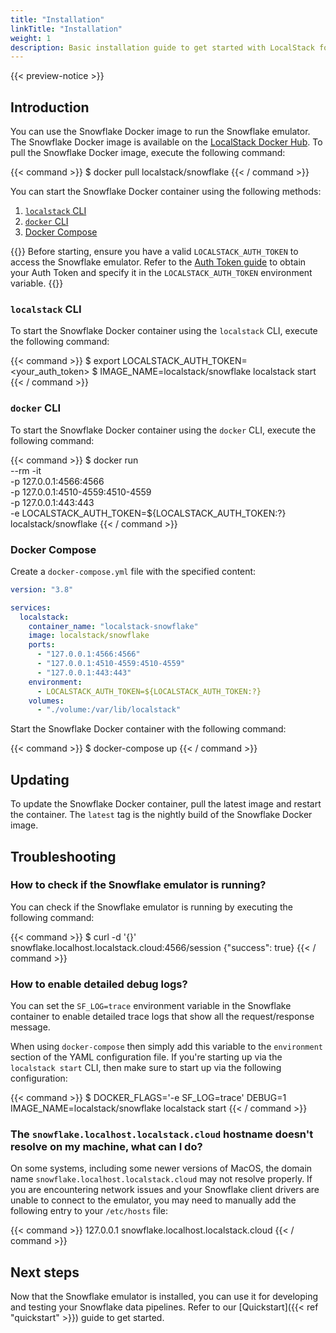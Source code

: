 ```yaml
---
title: "Installation"
linkTitle: "Installation"
weight: 1
description: Basic installation guide to get started with LocalStack for Snowflake
---
```


{{< preview-notice >}}

## Introduction

You can use the Snowflake Docker image to run the Snowflake emulator.
The Snowflake Docker image is available on the [LocalStack Docker Hub](https://hub.docker.com/r/localstack/snowflake).
To pull the Snowflake Docker image, execute the following command:

{{< command >}}
$ docker pull localstack/snowflake
{{< / command >}}

You can start the Snowflake Docker container using the following methods:

1. [`localstack` CLI](https://docs.localstack.cloud/getting-started/installation/#localstack-cli)
2. [`docker` CLI](https://docs.docker.com/get-docker/)
2. [Docker Compose](https://docs.docker.com/compose/install/)

{{<alert type="info">}}
Before starting, ensure you have a valid `LOCALSTACK_AUTH_TOKEN` to access the Snowflake emulator. Refer to the [Auth Token guide](https://docs.localstack.cloud/getting-started/auth-token/) to obtain your Auth Token and specify it in the `LOCALSTACK_AUTH_TOKEN` environment variable.
{{</alert>}}

### `localstack` CLI

To start the Snowflake Docker container using the `localstack` CLI, execute the following command:

{{< command >}}
$ export LOCALSTACK_AUTH_TOKEN=<your_auth_token>
$ IMAGE_NAME=localstack/snowflake localstack start
{{< / command >}}

### `docker` CLI

To start the Snowflake Docker container using the `docker` CLI, execute the following command:

{{< command >}}
$ docker run \
    --rm -it \
    -p 127.0.0.1:4566:4566 \
    -p 127.0.0.1:4510-4559:4510-4559 \
    -p 127.0.0.1:443:443 \
    -e LOCALSTACK_AUTH_TOKEN=${LOCALSTACK_AUTH_TOKEN:?} \
    localstack/snowflake
{{< / command >}}

### Docker Compose

Create a `docker-compose.yml` file with the specified content:

```yaml
version: "3.8"

services:
  localstack:
    container_name: "localstack-snowflake"
    image: localstack/snowflake
    ports:
      - "127.0.0.1:4566:4566"
      - "127.0.0.1:4510-4559:4510-4559"
      - "127.0.0.1:443:443"
    environment:
      - LOCALSTACK_AUTH_TOKEN=${LOCALSTACK_AUTH_TOKEN:?}
    volumes:
      - "./volume:/var/lib/localstack"
```

Start the Snowflake Docker container with the following command:

{{< command >}}
$ docker-compose up
{{< / command >}}

## Updating

To update the Snowflake Docker container, pull the latest image and restart the container. The `latest` tag is the nightly build of the Snowflake Docker image.

## Troubleshooting

### How to check if the Snowflake emulator is running?

You can check if the Snowflake emulator is running by executing the following command:

{{< command >}}
$ curl -d '{}' snowflake.localhost.localstack.cloud:4566/session
{"success": true}
{{< / command >}}

### How to enable detailed debug logs?

You can set the `SF_LOG=trace` environment variable in the Snowflake container to enable detailed trace logs that show all the request/response message.

When using `docker-compose` then simply add this variable to the `environment` section of the YAML configuration file.
If you're starting up via the `localstack start` CLI, then make sure to start up via the following configuration: 

{{< command >}}
$ DOCKER_FLAGS='-e SF_LOG=trace' DEBUG=1 IMAGE_NAME=localstack/snowflake localstack start
{{< / command >}}

### The `snowflake.localhost.localstack.cloud` hostname doesn't resolve on my machine, what can I do?

On some systems, including some newer versions of MacOS, the domain name `snowflake.localhost.localstack.cloud` may not resolve properly.
If you are encountering network issues and your Snowflake client drivers are unable to connect to the emulator, you may need to manually add the following entry to your `/etc/hosts` file:

{{< command >}}
127.0.0.1	snowflake.localhost.localstack.cloud
{{< / command >}}

## Next steps

Now that the Snowflake emulator is installed, you can use it for developing and testing your Snowflake data pipelines. Refer to our [Quickstart]({{< ref "quickstart" >}}) guide to get started.
